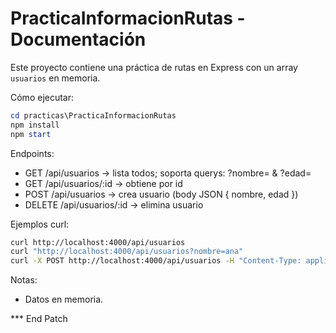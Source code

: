 # PracticaInformacionRutas - Documentación

Este proyecto contiene una práctica de rutas en Express con un array `usuarios` en memoria.

Cómo ejecutar:

```powershell
cd practicas\PracticaInformacionRutas
npm install
npm start
```

Endpoints:
- GET /api/usuarios  -> lista todos; soporta querys: ?nombre= & ?edad=
- GET /api/usuarios/:id -> obtiene por id
- POST /api/usuarios -> crea usuario (body JSON { nombre, edad })
- DELETE /api/usuarios/:id -> elimina usuario

Ejemplos curl:

```bash
curl http://localhost:4000/api/usuarios
curl "http://localhost:4000/api/usuarios?nombre=ana"
curl -X POST http://localhost:4000/api/usuarios -H "Content-Type: application/json" -d '{"nombre":"Nuevo","edad":20}'
```

Notas:
- Datos en memoria.

*** End Patch